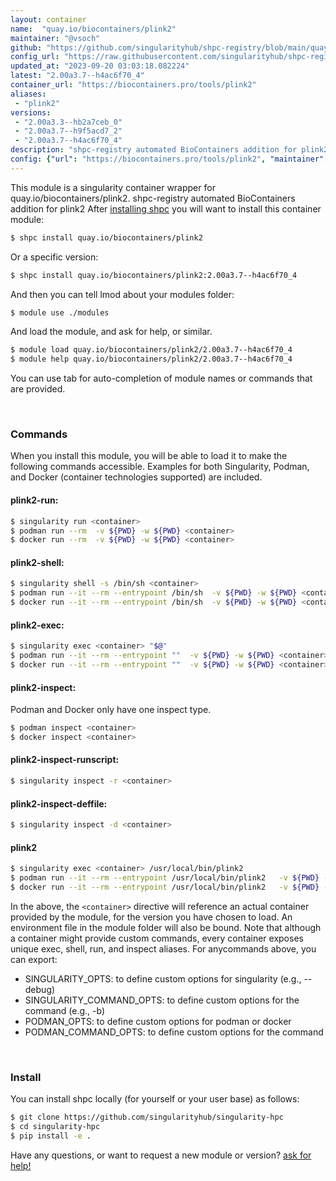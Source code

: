 ```yaml
---
layout: container
name:  "quay.io/biocontainers/plink2"
maintainer: "@vsoch"
github: "https://github.com/singularityhub/shpc-registry/blob/main/quay.io/biocontainers/plink2/container.yaml"
config_url: "https://raw.githubusercontent.com/singularityhub/shpc-registry/main/quay.io/biocontainers/plink2/container.yaml"
updated_at: "2023-09-20 03:03:18.082224"
latest: "2.00a3.7--h4ac6f70_4"
container_url: "https://biocontainers.pro/tools/plink2"
aliases:
 - "plink2"
versions:
 - "2.00a3.3--hb2a7ceb_0"
 - "2.00a3.7--h9f5acd7_2"
 - "2.00a3.7--h4ac6f70_4"
description: "shpc-registry automated BioContainers addition for plink2"
config: {"url": "https://biocontainers.pro/tools/plink2", "maintainer": "@vsoch", "description": "shpc-registry automated BioContainers addition for plink2", "latest": {"2.00a3.7--h4ac6f70_4": "sha256:ad1ddb113bc0b13ae6ac9853a0100d61f7e8264591053abbcb386e2668e7c76d"}, "tags": {"2.00a3.3--hb2a7ceb_0": "sha256:dfa04a7b5b5ec23ca8e2e3af6aebd322428ca7c6898546b6e10b9ad841413dd5", "2.00a3.7--h9f5acd7_2": "sha256:2944b344c7086659f455bc129eafadf33488e6d9ec1b3ec4e1b58e62ce6f34ee", "2.00a3.7--h4ac6f70_4": "sha256:ad1ddb113bc0b13ae6ac9853a0100d61f7e8264591053abbcb386e2668e7c76d"}, "docker": "quay.io/biocontainers/plink2", "aliases": {"plink2": "/usr/local/bin/plink2"}}
---
```


This module is a singularity container wrapper for quay.io/biocontainers/plink2.
shpc-registry automated BioContainers addition for plink2
After [installing shpc](#install) you will want to install this container module:


```bash
$ shpc install quay.io/biocontainers/plink2
```

Or a specific version:

```bash
$ shpc install quay.io/biocontainers/plink2:2.00a3.7--h4ac6f70_4
```

And then you can tell lmod about your modules folder:

```bash
$ module use ./modules
```

And load the module, and ask for help, or similar.

```bash
$ module load quay.io/biocontainers/plink2/2.00a3.7--h4ac6f70_4
$ module help quay.io/biocontainers/plink2/2.00a3.7--h4ac6f70_4
```

You can use tab for auto-completion of module names or commands that are provided.

<br>

### Commands

When you install this module, you will be able to load it to make the following commands accessible.
Examples for both Singularity, Podman, and Docker (container technologies supported) are included.

#### plink2-run:

```bash
$ singularity run <container>
$ podman run --rm  -v ${PWD} -w ${PWD} <container>
$ docker run --rm  -v ${PWD} -w ${PWD} <container>
```

#### plink2-shell:

```bash
$ singularity shell -s /bin/sh <container>
$ podman run --it --rm --entrypoint /bin/sh  -v ${PWD} -w ${PWD} <container>
$ docker run --it --rm --entrypoint /bin/sh  -v ${PWD} -w ${PWD} <container>
```

#### plink2-exec:

```bash
$ singularity exec <container> "$@"
$ podman run --it --rm --entrypoint ""  -v ${PWD} -w ${PWD} <container> "$@"
$ docker run --it --rm --entrypoint ""  -v ${PWD} -w ${PWD} <container> "$@"
```

#### plink2-inspect:

Podman and Docker only have one inspect type.

```bash
$ podman inspect <container>
$ docker inspect <container>
```

#### plink2-inspect-runscript:

```bash
$ singularity inspect -r <container>
```

#### plink2-inspect-deffile:

```bash
$ singularity inspect -d <container>
```


#### plink2

```bash
$ singularity exec <container> /usr/local/bin/plink2
$ podman run --it --rm --entrypoint /usr/local/bin/plink2   -v ${PWD} -w ${PWD} <container> -c " $@"
$ docker run --it --rm --entrypoint /usr/local/bin/plink2   -v ${PWD} -w ${PWD} <container> -c " $@"
```



In the above, the `<container>` directive will reference an actual container provided
by the module, for the version you have chosen to load. An environment file in the
module folder will also be bound. Note that although a container
might provide custom commands, every container exposes unique exec, shell, run, and
inspect aliases. For anycommands above, you can export:

 - SINGULARITY_OPTS: to define custom options for singularity (e.g., --debug)
 - SINGULARITY_COMMAND_OPTS: to define custom options for the command (e.g., -b)
 - PODMAN_OPTS: to define custom options for podman or docker
 - PODMAN_COMMAND_OPTS: to define custom options for the command

<br>

### Install

You can install shpc locally (for yourself or your user base) as follows:

```bash
$ git clone https://github.com/singularityhub/singularity-hpc
$ cd singularity-hpc
$ pip install -e .
```

Have any questions, or want to request a new module or version? [ask for help!](https://github.com/singularityhub/singularity-hpc/issues)